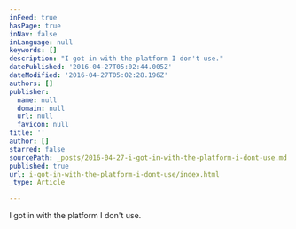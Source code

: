 ```yaml
---
inFeed: true
hasPage: true
inNav: false
inLanguage: null
keywords: []
description: "I got in with the platform I don't use."
datePublished: '2016-04-27T05:02:44.005Z'
dateModified: '2016-04-27T05:02:28.196Z'
authors: []
publisher:
  name: null
  domain: null
  url: null
  favicon: null
title: ''
author: []
starred: false
sourcePath: _posts/2016-04-27-i-got-in-with-the-platform-i-dont-use.md
published: true
url: i-got-in-with-the-platform-i-dont-use/index.html
_type: Article

---
```

I got in with the platform I don't use.